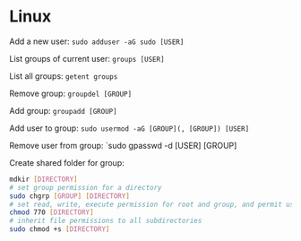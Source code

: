 # Linux

Add a new user: `sudo adduser -aG sudo [USER]`

List groups of current user: `groups [USER]`

List all groups: `getent groups`

Remove group: `groupdel [GROUP]`

Add group: `groupadd [GROUP]`

Add user to group: `sudo usermod -aG [GROUP](, [GROUP]) [USER]`

Remove user from group: `sudo gpasswd -d [USER] [GROUP]

Create shared folder for group:
```bash
mdkir [DIRECTORY]
# set group permission for a directory
sudo chgrp [GROUP] [DIRECTORY]
# set read, write, execute permission for root and group, and permit usage for all other users
chmod 770 [DIRECTORY]
# inherit file permissions to all subdirectories
sudo chmod +s [DIRECTORY]
```
